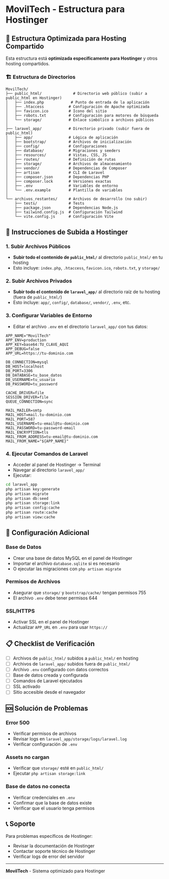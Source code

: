 # MovilTech - Estructura para Hostinger

## 📁 Estructura Optimizada para Hosting Compartido

Esta estructura está **optimizada específicamente para Hostinger** y otros hosting compartidos.

### 🏗️ Estructura de Directorios

```
MovilTech/
├── public_html/              # Directorio web público (subir a public_html en Hostinger)
│   ├── index.php            # Punto de entrada de la aplicación
│   ├── .htaccess           # Configuración de Apache optimizada
│   ├── favicon.ico         # Icono del sitio
│   ├── robots.txt          # Configuración para motores de búsqueda
│   └── storage/            # Enlace simbólico a archivos públicos
│
├── laravel_app/            # Directorio privado (subir fuera de public_html)
│   ├── app/                # Lógica de aplicación
│   ├── bootstrap/          # Archivos de inicialización
│   ├── config/             # Configuraciones
│   ├── database/           # Migraciones y seeders
│   ├── resources/          # Vistas, CSS, JS
│   ├── routes/             # Definición de rutas
│   ├── storage/            # Archivos de almacenamiento
│   ├── vendor/             # Dependencias de Composer
│   ├── artisan             # CLI de Laravel
│   ├── composer.json       # Dependencias PHP
│   ├── composer.lock       # Versiones exactas
│   ├── .env                # Variables de entorno
│   └── .env.example        # Plantilla de variables
│
└── archivos_restantes/     # Archivos de desarrollo (no subir)
    ├── tests/              # Tests
    ├── package.json        # Dependencias Node.js
    ├── tailwind.config.js  # Configuración Tailwind
    └── vite.config.js      # Configuración Vite
```

## 🚀 Instrucciones de Subida a Hostinger

### 1. Subir Archivos Públicos
- **Subir todo el contenido de `public_html/`** al directorio `public_html/` en tu hosting
- Esto incluye: `index.php`, `.htaccess`, `favicon.ico`, `robots.txt`, y `storage/`

### 2. Subir Archivos Privados
- **Subir todo el contenido de `laravel_app/`** al directorio raíz de tu hosting (fuera de `public_html/`)
- Esto incluye: `app/`, `config/`, `database/`, `vendor/`, `.env`, etc.

### 3. Configurar Variables de Entorno
- Editar el archivo `.env` en el directorio `laravel_app/` con tus datos:
```env
APP_NAME="MovilTech"
APP_ENV=production
APP_KEY=base64:TU_CLAVE_AQUI
APP_DEBUG=false
APP_URL=https://tu-dominio.com

DB_CONNECTION=mysql
DB_HOST=localhost
DB_PORT=3306
DB_DATABASE=tu_base_datos
DB_USERNAME=tu_usuario
DB_PASSWORD=tu_password

CACHE_DRIVER=file
SESSION_DRIVER=file
QUEUE_CONNECTION=sync

MAIL_MAILER=smtp
MAIL_HOST=mail.tu-dominio.com
MAIL_PORT=587
MAIL_USERNAME=tu-email@tu-dominio.com
MAIL_PASSWORD=tu-password-email
MAIL_ENCRYPTION=tls
MAIL_FROM_ADDRESS=tu-email@tu-dominio.com
MAIL_FROM_NAME="${APP_NAME}"
```

### 4. Ejecutar Comandos de Laravel
- Acceder al panel de Hostinger → Terminal
- Navegar al directorio `laravel_app/`
- Ejecutar:
```bash
cd laravel_app
php artisan key:generate
php artisan migrate
php artisan db:seed
php artisan storage:link
php artisan config:cache
php artisan route:cache
php artisan view:cache
```

## 🔧 Configuración Adicional

### Base de Datos
- Crear una base de datos MySQL en el panel de Hostinger
- Importar el archivo `database.sqlite` si es necesario
- O ejecutar las migraciones con `php artisan migrate`

### Permisos de Archivos
- Asegurar que `storage/` y `bootstrap/cache/` tengan permisos 755
- El archivo `.env` debe tener permisos 644

### SSL/HTTPS
- Activar SSL en el panel de Hostinger
- Actualizar `APP_URL` en `.env` para usar `https://`

## 📋 Checklist de Verificación

- [ ] Archivos de `public_html/` subidos a `public_html/` en hosting
- [ ] Archivos de `laravel_app/` subidos fuera de `public_html/`
- [ ] Archivo `.env` configurado con datos correctos
- [ ] Base de datos creada y configurada
- [ ] Comandos de Laravel ejecutados
- [ ] SSL activado
- [ ] Sitio accesible desde el navegador

## 🆘 Solución de Problemas

### Error 500
- Verificar permisos de archivos
- Revisar logs en `laravel_app/storage/logs/laravel.log`
- Verificar configuración de `.env`

### Assets no cargan
- Verificar que `storage/` esté en `public_html/`
- Ejecutar `php artisan storage:link`

### Base de datos no conecta
- Verificar credenciales en `.env`
- Confirmar que la base de datos existe
- Verificar que el usuario tenga permisos

## 📞 Soporte

Para problemas específicos de Hostinger:
- Revisar la documentación de Hostinger
- Contactar soporte técnico de Hostinger
- Verificar logs de error del servidor

---
**MovilTech** - Sistema optimizado para Hostinger
